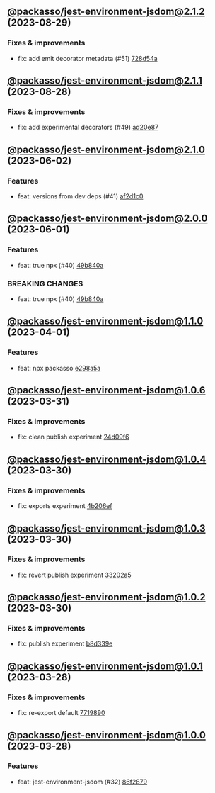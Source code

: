 ## [@packasso/jest-environment-jsdom@2.1.2](https://github.com/qiwi/packasso/compare/2023.8.28-packasso.jest-environment-jsdom.2.1.1-f0...2023.8.29-packasso.jest-environment-jsdom.2.1.2-f0) (2023-08-29)

### Fixes & improvements
* fix: add emit decorator metadata (#51) [728d54a](https://github.com/qiwi/packasso/commit/728d54acecaab51b93dca5df5778daa0e94048eb)

## [@packasso/jest-environment-jsdom@2.1.1](https://github.com/qiwi/packasso/compare/2023.6.2-packasso.jest-environment-jsdom.2.1.0-f0...2023.8.28-packasso.jest-environment-jsdom.2.1.1-f0) (2023-08-28)

### Fixes & improvements
* fix: add experimental decorators (#49) [ad20e87](https://github.com/qiwi/packasso/commit/ad20e872f7462571721f9102a374eeed2ef1f941)

## [@packasso/jest-environment-jsdom@2.1.0](https://github.com/qiwi/packasso/compare/2023.6.1-packasso.jest-environment-jsdom.2.0.0-f0...2023.6.2-packasso.jest-environment-jsdom.2.1.0-f0) (2023-06-02)

### Features
* feat: versions from dev deps (#41) [af2d1c0](https://github.com/qiwi/packasso/commit/af2d1c016313c1e78ae489514dc71b406449d00e)

## [@packasso/jest-environment-jsdom@2.0.0](https://github.com/qiwi/packasso/compare/2023.4.1-packasso.jest-environment-jsdom.1.1.0-f0...2023.6.1-packasso.jest-environment-jsdom.2.0.0-f0) (2023-06-01)

### Features
* feat: true npx (#40) [49b840a](https://github.com/qiwi/packasso/commit/49b840a014e848dc0e51e3cf213299ed26825a97)

### BREAKING CHANGES
* feat: true npx (#40) [49b840a](https://github.com/qiwi/packasso/commit/49b840a014e848dc0e51e3cf213299ed26825a97)

## [@packasso/jest-environment-jsdom@1.1.0](https://github.com/qiwi/packasso/compare/2023.3.31-packasso.jest-environment-jsdom.1.0.6-f0...2023.4.1-packasso.jest-environment-jsdom.1.1.0-f0) (2023-04-01)

### Features
* feat: npx packasso [e298a5a](https://github.com/qiwi/packasso/commit/e298a5a02497b5f8c02044cf9aa65c94bf76b0f7)

## [@packasso/jest-environment-jsdom@1.0.6](https://github.com/qiwi/packasso/compare/2023.3.31-packasso.jest-environment-jsdom.1.0.5-f0...2023.3.31-packasso.jest-environment-jsdom.1.0.6-f0) (2023-03-31)

### Fixes & improvements
* fix: clean publish experiment [24d09f6](https://github.com/qiwi/packasso/commit/24d09f6b6bf550618b470c9ad5b85c7186350bfd)

## [@packasso/jest-environment-jsdom@1.0.4](https://github.com/qiwi/packasso/compare/2023.3.30-packasso.jest-environment-jsdom.1.0.3-f0...2023.3.30-packasso.jest-environment-jsdom.1.0.4-f0) (2023-03-30)

### Fixes & improvements
* fix: exports experiment [4b206ef](https://github.com/qiwi/packasso/commit/4b206efaab3bded0e89e03fb1a6025253e29ce82)

## [@packasso/jest-environment-jsdom@1.0.3](https://github.com/qiwi/packasso/compare/2023.3.30-packasso.jest-environment-jsdom.1.0.2-f0...2023.3.30-packasso.jest-environment-jsdom.1.0.3-f0) (2023-03-30)

### Fixes & improvements
* fix: revert publish experiment [33202a5](https://github.com/qiwi/packasso/commit/33202a5ca8e3d59cd203960af423e4b2cd0c90f3)

## [@packasso/jest-environment-jsdom@1.0.2](https://github.com/qiwi/packasso/compare/2023.3.28-packasso.jest-environment-jsdom.1.0.1-f0...2023.3.30-packasso.jest-environment-jsdom.1.0.2-f0) (2023-03-30)

### Fixes & improvements
* fix: publish experiment [b8d339e](https://github.com/qiwi/packasso/commit/b8d339e959390e6ab39f24ef6ceaa19d54586e80)

## [@packasso/jest-environment-jsdom@1.0.1](https://github.com/qiwi/packasso/compare/2023.3.28-packasso.jest-environment-jsdom.1.0.0-f0...2023.3.28-packasso.jest-environment-jsdom.1.0.1-f0) (2023-03-28)

### Fixes & improvements
* fix: re-export default [7719890](https://github.com/qiwi/packasso/commit/77198907ab2d8e0a0ec5a1fc7c5fed5c17e73af5)

## [@packasso/jest-environment-jsdom@1.0.0](https://github.com/qiwi/packasso/compare/undefined...2023.3.28-packasso.jest-environment-jsdom.1.0.0-f0) (2023-03-28)

### Features
* feat: jest-environment-jsdom (#32) [86f2879](https://github.com/qiwi/packasso/commit/86f28792bb3804693cec4abd1864d781d6ea1a1a)
